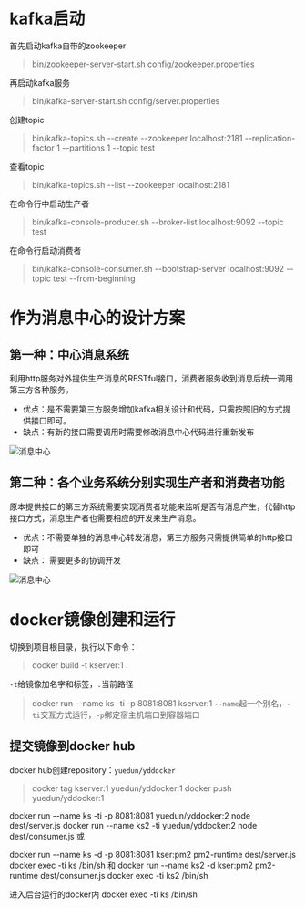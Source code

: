 # kafka启动

首先启动kafka自带的zookeeper
>  bin/zookeeper-server-start.sh config/zookeeper.properties

再启动kafka服务
>  bin/kafka-server-start.sh config/server.properties

创建topic
>  bin/kafka-topics.sh --create --zookeeper localhost:2181 --replication-factor 1 --partitions 1 --topic test

查看topic
> bin/kafka-topics.sh --list --zookeeper localhost:2181

在命令行中启动生产者
> bin/kafka-console-producer.sh --broker-list localhost:9092 --topic test

在命令行启动消费者
> bin/kafka-console-consumer.sh --bootstrap-server localhost:9092 --topic test --from-beginning

# 作为消息中心的设计方案
## 第一种：中心消息系统
利用http服务对外提供生产消息的RESTful接口，消费者服务收到消息后统一调用第三方各种服务。
+ 优点：是不需要第三方服务增加kafka相关设计和代码，只需按照旧的方式提供接口即可。
+ 缺点：有新的接口需要调用时需要修改消息中心代码进行重新发布

![消息中心](http://hopefully.qiniudn.com/center-mq.png)

## 第二种：各个业务系统分别实现生产者和消费者功能
原本提供接口的第三方系统需要实现消费者功能来监听是否有消息产生，代替http接口方式，消息生产者也需要相应的开发来生产消息。
+ 优点：不需要单独的消息中心转发消息，第三方服务只需提供简单的http接口即可
+ 缺点： 需要更多的协调开发

![消息中心](http://hopefully.qiniudn.com/kafka-center.png)

# docker镜像创建和运行

切换到项目根目录，执行以下命令：

> docker build -t kserver:1 .

`-t`给镜像加名字和标签，`.`当前路径

> docker run --name ks -ti -p 8081:8081 kserver:1
`--name`起一个别名，`-ti`交互方式运行，`-p`绑定宿主机端口到容器端口

## 提交镜像到docker hub
docker hub创建repository：`yuedun/yddocker`

> docker tag kserver:1 yuedun/yddocker:1
> docker push yuedun/yddocker:1

docker run --name ks -ti -p 8081:8081 yuedun/yddocker:2 node dest/server.js
docker run --name ks2 -ti yuedun/yddocker:2 node dest/consumer.js
或

docker run --name ks -d -p 8081:8081 kser:pm2 pm2-runtime dest/server.js
docker exec -ti ks /bin/sh
和
docker run --name ks2 -d kser:pm2 pm2-runtime dest/consumer.js
docker exec -ti ks2 /bin/sh

进入后台运行的docker内
docker exec -ti ks /bin/sh